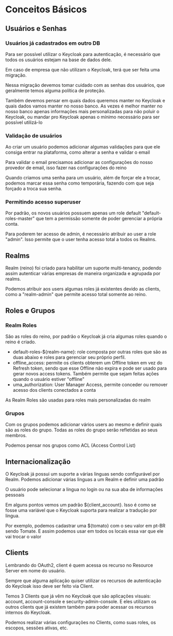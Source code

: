 # Conceitos Básicos

## Usuários e Senhas

### Usuários já cadastrados em outro DB

Para ser possível utilizar o Keycloak para autenticação, é necessário que todos os usuários estejam na base de dados dele.

Em caso de empresa que não utilizam o Keycloak, terá que ser feita uma migração.

Nessa migração devemos tomar cuidado com as senhas dos usuários, que geralmente temos alguma política de proteção.

Também devemos pensar em quais dados queremos manter no Keycloak e quais dados vamos manter no nosso banco.
As vezes é melhor manter no nosso banco apenas informações mais personalizadas para não poluir o Keycloak,
ou mandar pro Keycloak apenas o mínimo necessário para ser possível utilizá-lo

### Validação de usuários

Ao criar um usuário podemos adicionar algumas validações para que ele consiga entrar na plataforma, como alterar a senha e validar o email

Para validar o email precisamos adicionar as configurações do nosso provedor de email, isso fazer nas configurações do reino

Quando criamos uma senha para um usuário, além de forçar ele a trocar, podemos marcar essa senha como temporária, fazendo com que seja forçado a troca sua senha.

### Permitindo acesso superuser

Por padrão, os novos usuários possuem apenas um role default "default-roles-master" que tem a permissão somente de poder gerenciar a própria conta.

Para poderem ter acesso de admin, é necessário atribuir ao user a role "admin". Isso permite que o user tenha acesso total a todos os Realms.

## Realms

Realm (reino) foi criado para habilitar um suporte multi-tenancy, podendo assim autenticar várias empresas de maneira organizada e agrupada por realms.

Podemos atribuir aos users algumas roles já existentes devido as clients, como a "realm-admin" que permite acesso total somente ao reino.

## Roles e Grupos

### Realm Roles

São as roles do reino, por padrão o Keycloak já cria algumas roles quando o reino é criado.

- default-roles-${realm-name}: role composta por outras roles que são as duas abaixo e roles para gerenciar seu próprio perfil.
- offline_access: permite os clients obterem um Offline token em vez do Refresh token, sendo que esse Offline não expira e pode ser usado para gerar novos access tokens. Também permite que sejam feitas ações quando o usuário estiver "offline"
- uma_authorization: User Manager Access, permite conceder ou remover acesso dos clients conectados a conta

As Realm Roles são usadas para roles mais personalizadas do realm

### Grupos

Com os grupos podemos adicionar vários users ao mesmo e definir quais são as roles do grupo. Todas as roles do grupo serão refletidas ao seus membros.

Podemos pensar nos grupos como ACL (Access Control List)

## Internacionalização

O Keycloak já possui um suporte a várias linguas sendo configurável por Realm. Podemos adicionar várias linguas a um Realm e definir uma padrão

O usuário pode selecionar a lingua no login ou na sua aba de informações pessoais

Em alguns pontos vemos um padrão ${client_account}. Isso é como se fosse uma variável que o Keycloak suporta para realizar a tradução por lingua.

Por exemplo, podemos cadastrar uma ${tomato} com o seu valor em pt-BR sendo Tomate. E assim podemos usar em todos os locais essa var que ele vai trocar o valor

## Clients

Lembrando do OAuth2, client é quem acessa os recurso no Resource Server em nome do usuário.

Sempre que alguma aplicação quiser utilizar os recursos de autenticação do Keycloak isso deve ser feito via Client.

Temos 3 Clients que já vêm no Keycloak que são aplicações visuais: account, account-console e security-admin-console.
E eles utilizam os outros clients que já existem também para poder acessar os recursos internos do Keycloak.

Podemos realizar várias configurações no Clients, como suas roles, os escopos, sessões ativas, etc.
